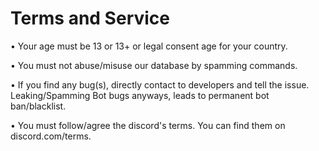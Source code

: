 
# Terms and Service

• Your age must be 13 or 13+ or legal consent age for your country.

• You must not abuse/misuse our database by spamming commands.

• If you find any bug(s), directly contact to developers and tell the issue. Leaking/Spamming Bot bugs anyways, leads to permanent bot ban/blacklist.

• You must follow/agree the discord's terms.
You can find them on discord.com/terms.
  
